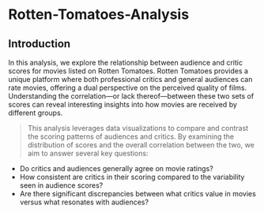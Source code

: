 # Rotten-Tomatoes-Analysis

## Introduction 
In this analysis, we explore the relationship between audience and critic scores for movies listed on Rotten Tomatoes. Rotten Tomatoes provides a unique platform where both professional critics and general audiences can rate movies, offering a dual perspective on the perceived quality of films. Understanding the correlation—or lack thereof—between these two sets of scores can reveal interesting insights into how movies are received by different groups.

> This analysis leverages data visualizations to compare and contrast the scoring patterns of audiences and critics. By examining the distribution of scores and the overall correlation between the two, we aim to answer several key questions:

- Do critics and audiences generally agree on movie ratings?
- How consistent are critics in their scoring compared to the variability seen in audience scores?
- Are there significant discrepancies between what critics value in movies versus what resonates with audiences?
